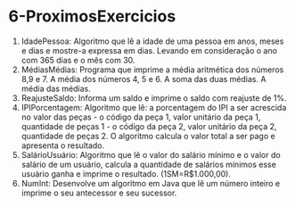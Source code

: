 # 6-ProximosExercicios
1. IdadePessoa: Algoritmo que lê a idade de uma pessoa em anos, meses e dias e mostre-a expressa em dias. Levando em consideração o ano com 365 dias e o mês com 30.
2. MédiasMédias: Programa que imprime a média aritmética dos números 8,9 e 7. A média dos números 4, 5 e 6. A soma das duas médias. A média das médias.
3. ReajusteSaldo: Informa um saldo e imprime o saldo com reajuste de 1%.
4. IPIPorcentagem: Algoritmo que lê: a porcentagem do IPI a ser acrescida no valor das peças - o código da peça 1, valor unitário da peça 1, quantidade de peças 1 - o código da peça 2, valor unitário da peça 2, quantidade de peças 2. O algoritmo calcula o valor total a ser pago e apresenta o resultado.
5. SalárioUsuário: Algoritmo que lê o valor do salário mínimo e o valor do salário de um usuário, calcula a quantidade de salários mínimos esse usuário ganha e imprime o resultado. (1SM=R$1.000,00).
6. NumInt: Desenvolve um algoritmo em Java que lê um número inteiro e imprime o seu antecessor e seu sucessor.
